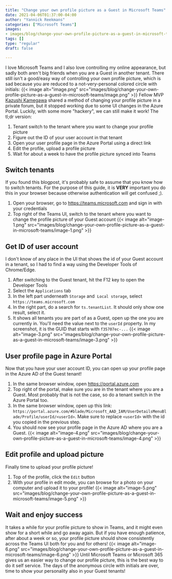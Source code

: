 ```yaml
---
title: "Change your own profile picture as a Guest in Microsoft Teams"
date: 2021-04-06T01:37:00-04:00
author: "Yannick Reekmans"
categories: ["Microsoft Teams"]
images:
- images/blog/change-your-own-profile-picture-as-a-guest-in-microsoft-teams/image.png
tags: []
type: "regular"
draft: false

---
```

I love Microsoft Teams and I also love controlling my online appearance,
but sadly both aren't big friends when you are a Guest in another
tenant. There still isn't a good/easy way of controlling your own
profile picture, which is sad because you are reduced to a
not-very-personal colored circle with initials:
{{< image alt="image.png" src="images/blog/change-your-own-profile-picture-as-a-guest-in-microsoft-teams/image.png" >}}
Fellow MVP [Kazushi Kamegawa](https://twitter.com/kkamegawa) shared a
method of changing your profile picture in a private forum, but it
stopped working due to some UI changes in the Azure Portal. Luckily,
with some more "hackery", we can still make it work!
The tl;dr version:
1.  Tenant switch to the tenant where you want to change your profile
    picture
2.  Figure out the ID of your user account in that tenant
3.  Open your user profile page in the Azure Portal using a direct link
4.  Edit the profile, upload a profile picture
5.  Wait for about a week to have the profile picture synced into Teams
## Switch tenants
If you found this blogpost, it's probably safe to assume that you know
how to switch tenants. For the purpose of this guide, it is **VERY**
important you do this in your browser because otherwise authentication
will get confused ;).
1.  Open your browser, go to <https://teams.microsoft.com> and sign in
    with your credentials
2.  Top right of the Teams UI, switch to the tenant where you want to
    change the profile picture of your Guest account
{{< image alt="image-1.png" src="images/blog/change-your-own-profile-picture-as-a-guest-in-microsoft-teams/image-1.png" >}}
## Get ID of user account
I don't know of any place in the UI that shows the id of your Guest
account in a tenant, so I had to find a way using the Developer Tools of
Chrome/Edge.
1.  After switching to the Guest tenant, hit the F12 key to open the
    Developer Tools
2.  Select the `Applications` tab
3.  In the left part underneath `Storage` and  `Local storage`, select
    `https://teams.microsoft.com`
4.  In the right part, do a search for `ts.tenantList`. It should only
    show one result, select it.
5.  It shows all tenants you are part of as a Guest, open up the one you
    are currently in. You'll need the value next to the `userId`
    property. In my screenshot, it is the GUID that starts with
    `f35707ec-...`
{{< image alt="image-3.png" src="images/blog/change-your-own-profile-picture-as-a-guest-in-microsoft-teams/image-3.png" >}}

## User profile page in Azure Portal
Now that you have your user account ID, you can open up your profile
page in the Azure AD of the Guest tenant!
1.  In the same browser window, open <https://portal.azure.com>
2.  Top right of the portal, make sure you are in the tenant where you
    are a Guest. Most probably that is not the case, so do a tenant
    switch in the Azure Portal too.
3.  In the same browser window, open up this link:
    `https://portal.azure.com/#blade/Microsoft_AAD_IAM/UserDetailsMenuBlade/Profile/userId/<userId>`.
    Make sure to replace `<userId>` with the id you copied in the
    previous step.
4.  You should now see your profile page in the Azure AD where you are a
    Guest.
{{< image alt="image-4.png" src="images/blog/change-your-own-profile-picture-as-a-guest-in-microsoft-teams/image-4.png" >}}

## Edit profile and upload picture
Finally time to upload your profile picture!
1.  Top of the profile, click the `Edit` button
2.  With your profile in edit mode, you can browse for a photo on your
    computer and upload it to your profile!
 {{< image alt="image-5.png" src="images/blog/change-your-own-profile-picture-as-a-guest-in-microsoft-teams/image-5.png" >}}
## Wait and enjoy success 
It takes a while for your profile picture to show in Teams, and it might
even show for a short while and go away again. But if you have enough
patience, after about a week or so, your profile picture should show
consistently across the Teams UI both for you and for others!
{{< image alt="image-6.png" src="images/blog/change-your-own-profile-picture-as-a-guest-in-microsoft-teams/image-6.png" >}}
Until Microsoft Teams or Microsoft 365 gives us an easier way to change
our profile picture, this is the best way to do it self service. The
days of the anonymous circle with initials are over, time to show your
personality also in your Guest tenants!